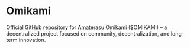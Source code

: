 # Omikami
Official GitHub repository for Amaterasu Omikami ($OMIKAMI) – a decentralized project focused on community, decentralization, and long-term innovation.
